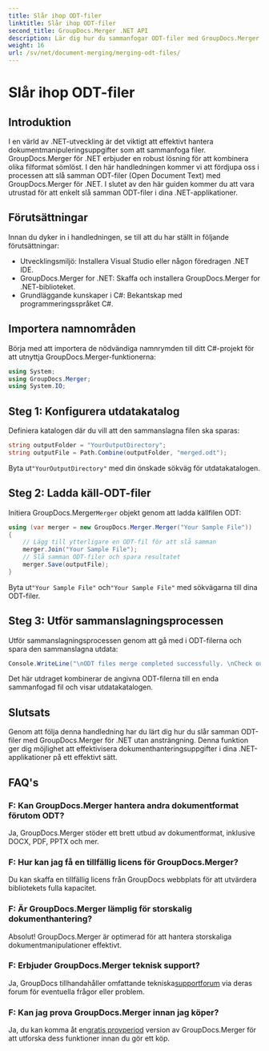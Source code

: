 ```yaml
---
title: Slår ihop ODT-filer
linktitle: Slår ihop ODT-filer
second_title: GroupDocs.Merger .NET API
description: Lär dig hur du sammanfogar ODT-filer med GroupDocs.Merger för .NET utan ansträngning. Förbättra dina dokumenthanteringsmöjligheter med detta kraftfulla bibliotek.
weight: 16
url: /sv/net/document-merging/merging-odt-files/
---
```


# Slår ihop ODT-filer

## Introduktion
I en värld av .NET-utveckling är det viktigt att effektivt hantera dokumentmanipuleringsuppgifter som att sammanfoga filer. GroupDocs.Merger för .NET erbjuder en robust lösning för att kombinera olika filformat sömlöst. I den här handledningen kommer vi att fördjupa oss i processen att slå samman ODT-filer (Open Document Text) med GroupDocs.Merger för .NET. I slutet av den här guiden kommer du att vara utrustad för att enkelt slå samman ODT-filer i dina .NET-applikationer.
## Förutsättningar
Innan du dyker in i handledningen, se till att du har ställt in följande förutsättningar:
- Utvecklingsmiljö: Installera Visual Studio eller någon föredragen .NET IDE.
- GroupDocs.Merger for .NET: Skaffa och installera GroupDocs.Merger for .NET-biblioteket.
- Grundläggande kunskaper i C#: Bekantskap med programmeringsspråket C#.

## Importera namnområden
Börja med att importera de nödvändiga namnrymden till ditt C#-projekt för att utnyttja GroupDocs.Merger-funktionerna:
```csharp
using System; 
using GroupDocs.Merger;
using System.IO;
```
## Steg 1: Konfigurera utdatakatalog
Definiera katalogen där du vill att den sammanslagna filen ska sparas:
```csharp
string outputFolder = "YourOutputDirectory";
string outputFile = Path.Combine(outputFolder, "merged.odt");
```
 Byta ut`"YourOutputDirectory"` med din önskade sökväg för utdatakatalogen.
## Steg 2: Ladda käll-ODT-filer
 Initiera GroupDocs.Merger`Merger` objekt genom att ladda källfilen ODT:
```csharp
using (var merger = new GroupDocs.Merger.Merger("Your Sample File"))
{
    // Lägg till ytterligare en ODT-fil för att slå samman
    merger.Join("Your Sample File");
    // Slå samman ODT-filer och spara resultatet
    merger.Save(outputFile);
}
```
 Byta ut`"Your Sample File"` och`"Your Sample File"` med sökvägarna till dina ODT-filer.
## Steg 3: Utför sammanslagningsprocessen
Utför sammanslagningsprocessen genom att gå med i ODT-filerna och spara den sammanslagna utdata:
```csharp
Console.WriteLine("\nODT files merge completed successfully. \nCheck output in {0}", outputFolder);
```
Det här utdraget kombinerar de angivna ODT-filerna till en enda sammanfogad fil och visar utdatakatalogen.

## Slutsats
Genom att följa denna handledning har du lärt dig hur du slår samman ODT-filer med GroupDocs.Merger för .NET utan ansträngning. Denna funktion ger dig möjlighet att effektivisera dokumenthanteringsuppgifter i dina .NET-applikationer på ett effektivt sätt.

## FAQ's
### F: Kan GroupDocs.Merger hantera andra dokumentformat förutom ODT?
Ja, GroupDocs.Merger stöder ett brett utbud av dokumentformat, inklusive DOCX, PDF, PPTX och mer.
### F: Hur kan jag få en tillfällig licens för GroupDocs.Merger?
Du kan skaffa en tillfällig licens från GroupDocs webbplats för att utvärdera bibliotekets fulla kapacitet.
### F: Är GroupDocs.Merger lämplig för storskalig dokumenthantering?
Absolut! GroupDocs.Merger är optimerad för att hantera storskaliga dokumentmanipulationer effektivt.
### F: Erbjuder GroupDocs.Merger teknisk support?
 Ja, GroupDocs tillhandahåller omfattande tekniska[supportforum](https://forum.groupdocs.com/c/merger/32) via deras forum för eventuella frågor eller problem.
### F: Kan jag prova GroupDocs.Merger innan jag köper?
 Ja, du kan komma åt en[gratis provperiod](https://releases.groupdocs.com/) version av GroupDocs.Merger för att utforska dess funktioner innan du gör ett köp.